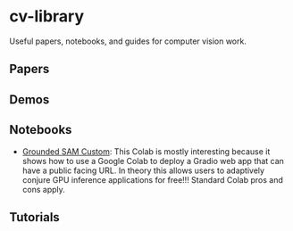 # cv-library
Useful papers, notebooks, and guides for computer vision work.

## Papers

## Demos

## Notebooks

- [Grounded SAM Custom](https://colab.research.google.com/github/camenduru/grounded-segment-anything-colab/blob/main/grounded-segment-anything-custom.ipynb): This Colab is mostly interesting because it shows how to use a Google Colab to deploy a Gradio web app that can have a public facing URL. In theory this allows users to adaptively conjure GPU inference applications for free!!! Standard Colab pros and cons apply.

## Tutorials
